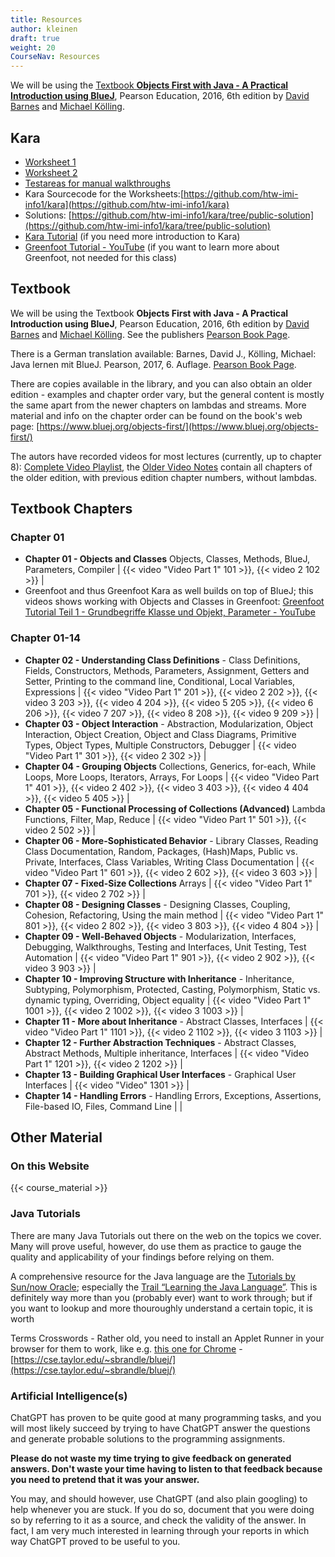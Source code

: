 ```yaml
---
title: Resources
author: kleinen
draft: true
weight: 20
CourseNav: Resources
---
```



We will be using the [Textbook **Objects First with Java - A Practical
Introduction using BlueJ**](https://www.bluej.org/objects-first/), Pearson Education, 2016, 6th edition by [David Barnes](https://www.kent.ac.uk/computing/people/3070/barnes-david) and
[Michael Kölling](https://www.kcl.ac.uk/people/michael-kolling).


## Kara

* [Worksheet 1](../material/info1-02-worksheet-kara-1.pdf)
* [Worksheet 2](../material/info1-04-worksheet-kara-2.pdf)
* [Testareas for manual walkthroughs](../material/info1-02-kara-testareas.pdf)
* Kara Sourcecode for the Worksheets:[https://github.com/htw-imi-info1/kara](https://github.com/htw-imi-info1/kara)
* Solutions: [https://github.com/htw-imi-info1/kara/tree/public-solution](https://github.com/htw-imi-info1/kara/tree/public-solution)
* [Kara Tutorial](https://code.makery.ch/library/greenfoot-kara/) (if you need more introduction to Kara)
* [Greenfoot Tutorial - YouTube](https://www.youtube.com/channel/UCvUHtaDXxKjtYGLZArX_zbQ) (if you want to learn more about Greenfoot, not needed for this class)

## Textbook

We will be using the
Textbook **Objects First with Java - A Practical
Introduction using BlueJ**, Pearson Education, 2016, 6th edition by [David Barnes](https://www.kent.ac.uk/computing/people/3070/barnes-david) and
[Michael Kölling](https://www.kcl.ac.uk/people/michael-kolling).
See the publishers [Pearson Book Page](https://www.pearson-studium.de/objects-first-with-java-a-practical-introduction-using-bluej-global-edition.html).

There is a German translation available: Barnes, David J., Kölling, Michael: Java lernen mit BlueJ. Pearson,  2017, 6. Auflage.
[Pearson Book Page](https://www.pearson.de/java-lernen-mit-bluej-9783868949117).

There are copies available in the library, and you can also obtain an older edition - examples and chapter order vary, but the general content is mostly the same apart from the newer chapters on lambdas and streams.
More material and info on the chapter order can be found on the book's web page: [https://www.bluej.org/objects-first/](https://www.bluej.org/objects-first/)

The autors have recorded videos for most lectures (currently, up to chapter 8):
[Complete Video Playlist](https://www.youtube.com/playlist?list=PL8LRe866vedtl5vM5iheAKzltvu9qZyb_), the
[Older Video Notes](https://www.youtube.com/playlist?list=PLYPWr4ErjcnzWB95MVvlKArO6PIfv1fHd) contain all chapters of the older edition, with previous edition chapter numbers, without lambdas.

## Textbook Chapters

### Chapter 01
- **Chapter 01 - Objects and Classes** Objects, Classes, Methods, BlueJ, Parameters, Compiler | {{< video "Video Part 1" 101 >}}, {{< video 2 102 >}} |
- Greenfoot and thus Greenfoot Kara as well builds on top of BlueJ; this videos shows working with Objects and Classes in Greenfoot: [Greenfoot Tutorial Teil 1 - Grundbegriffe Klasse und Objekt, Parameter - YouTube](https://www.youtube.com/watch?v=A2JiDwqr7Os&t=333s)

### Chapter 01-14
- **Chapter 02 - Understanding Class Definitions** - Class Definitions, Fields, Constructors, Methods, Parameters, Assignment, Getters and Setter, Printing to the command line, Conditional, Local Variables, Expressions | {{< video "Video Part 1" 201 >}}, {{< video 2 202 >}}, {{< video 3 203 >}}, {{< video 4 204 >}}, {{< video 5 205 >}}, {{< video 6 206 >}}, {{< video 7 207 >}}, {{< video 8 208 >}}, {{< video 9 209 >}} |
- **Chapter 03 - Object Interaction** - Abstraction, Modularization, Object Interaction, Object Creation, Object and Class Diagrams, Primitive Types, Object Types, Multiple Constructors, Debugger | {{< video "Video Part 1" 301 >}}, {{< video 2 302 >}} |
- **Chapter 04 - Grouping Objects** Collections, Generics, for-each, While Loops, More Loops, Iterators, Arrays, For Loops | {{< video "Video Part 1" 401 >}}, {{< video 2 402 >}}, {{< video 3 403 >}}, {{< video 4 404 >}}, {{< video 5 405 >}} |
- **Chapter 05 - Functional Processing of Collections (Advanced)** Lambda Functions, Filter, Map, Reduce | {{< video "Video Part 1" 501 >}}, {{< video 2 502 >}} |
- **Chapter 06 - More-Sophisticated Behavior** - Library Classes, Reading Class Documentation, Random, Packages, (Hash)Maps, Public vs. Private, Interfaces, Class Variables, Writing Class Documentation | {{< video "Video Part 1" 601 >}}, {{< video 2 602 >}}, {{< video 3 603 >}} |
- **Chapter 07 - Fixed-Size Collections** Arrays | {{< video "Video Part 1" 701 >}}, {{< video 2 702 >}} |
- **Chapter 08 - Designing Classes** - Designing Classes, Coupling, Cohesion, Refactoring, Using the main method | {{< video "Video Part 1" 801 >}}, {{< video 2 802 >}}, {{< video 3 803 >}}, {{< video 4 804 >}} |
- **Chapter 09 - Well-Behaved Objects** - Modularization, Interfaces, Debugging, Walkthroughs, Testing and Interfaces, Unit Testing, Test Automation | {{< video "Video Part 1" 901 >}}, {{< video 2 902 >}}, {{< video 3 903 >}} |
- **Chapter 10 - Improving Structure with Inheritance** - Inheritance, Subtyping, Polymorphism, Protected, Casting, Polymorphism, Static vs. dynamic typing, Overriding, Object equality | {{< video "Video Part 1" 1001 >}}, {{< video 2 1002 >}}, {{< video 3 1003 >}} |
- **Chapter 11 - More about Inheritance** - Abstract Classes, Interfaces | {{< video "Video Part 1" 1101 >}}, {{< video 2 1102 >}}, {{< video 3 1103 >}} |
- **Chapter 12 - Further Abstraction Techniques** - Abstract Classes, Abstract Methods, Multiple inheritance, Interfaces | {{< video "Video Part 1" 1201 >}}, {{< video 2 1202 >}} |
- **Chapter 13 - Building Graphical User Interfaces** - Graphical User Interfaces | {{< video "Video" 1301 >}} |
- **Chapter 14 - Handling Errors** - Handling Errors, Exceptions, Assertions, File-based IO, Files, Command Line | |


## Other Material

### On this Website

{{< course_material >}}

### Java Tutorials

There are many Java Tutorials out there on the web on the topics we cover. Many will prove useful, however, do use them as practice to gauge the quality
and applicability of your findings before relying on them.

A comprehensive resource for the Java language are the [Tutorials by Sun/now Oracle][7]; especially the [Trail &#8220;Learning the Java Language&#8221;][8]. This is definitely way more than you (probably ever) want to work through; but if you want to lookup and more thouroughly understand a certain topic, it is worth 

 [7]: https://download.oracle.com/javase/tutorial/
 [8]: https://download.oracle.com/javase/tutorial/java/
Terms Crosswords - Rather old, you need to install an Applet Runner in your browser for them to work, like e.g. [this one for Chrome](https://chrome.google.com/webstore/detail/cheerpj-applet-runner/bbmolahhldcbngedljfadjlognfaaein?hl=en) - [https://cse.taylor.edu/~sbrandle/bluej/](https://cse.taylor.edu/~sbrandle/bluej/)

### Artificial Intelligence(s)

ChatGPT has proven to be quite good at many programming tasks, and you will most likely succeed by trying to have ChatGPT answer the questions and generate probable solutions to the programming assignments.

**Please do not waste my time trying to give feedback on generated answers. Don't waste your time having to listen to that feedback because you need to pretend that it was your answer.**

You may, and should however, use ChatGPT (and also plain googling) to help whenever you are stuck. If you do so, document that you were doing so by referring to it as a source, and check the validity of the answer. In fact, I am very much interested in learning through your reports in which way ChatGPT proved to be useful to you.
 


